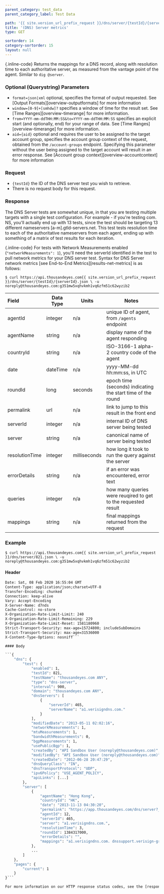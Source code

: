 ```yaml
---
parent_category: test_data
parent_category_label: Test Data

path: '{{ site.version_url_prefix_request }}/dns/server/{testId}/{serverId}'
title: '(DNS) Server metrics'
type: GET

sortorder: 14
category-sortorder: 15
layout: null
---
```


{.inline-code} Returns the mappings for a DNS record, along with resolution time to each authoritative server, as measured from the vantage point of the agent.  Similar to `dig @server`.

### Optional (Querystring) Parameters

* `format=json|xml` optional, specifies the format of output requested.  See [Output Formats][overview-outputformats] for more information
* `window=[0-9]+[smhdw]?` specifies a window of time for the result set.  See [Time Ranges][overview-timerange] for more information.
* `from=YYYY-mm-ddTHH:MM:SS&to=YYYY-mm-ddTHH:MM:SS` specifies an explicit start (and optionally, end) for your range of data.  See [Time Ranges][overview-timerange] for more information.
* `aid={aid}` optional and requires the user to be assigned to the target account group, specifies the account group context of the request, obtained from the `/account-groups` endpoint.  Specifying this parameter without the user being assigned to the target account will result in an error response. See [Account group context][overview-accountcontext] for more information

### Request

* `{testId}` the ID of the DNS server test you wish to retrieve.
* There is no request body for this request.

### Response

The DNS Server tests are somewhat unique, in that you are testing multiple targets with a single test configuration.  For example - if you're testing com. NS, you'll actually end up with 13 tests, since the test should be targeting 13 different nameservers \[a-m\].gtld-servers.net.  This test tests resolution time to each of the authoritative nameservers from each agent, ending up with something of a matrix of test results for each iteration.

{.inline-code} For tests with Network Measurements enabled (`"networkMeasurements": 1`), you'll need the serverId identified in the test to pull network metrics for your DNS server test.  Syntax for DNS Server network metrics [see End-to-End Metrics][results-net-metrics] is as follows:

`$ curl https://api.thousandeyes.com{{ site.version_url_prefix_request }}/dns/server/{testId}/{serverId}.json \
  -u noreply@thousandeyes.com:g351mw5xqhvkmh1vq6zfm51c62wyzib2`

Field | Data Type | Units | Notes
:------------|-------------|-------------|-------------|
agentId | integer | n/a | unique ID of agent, from `/agents` endpoint
agentName | string | n/a | display name of the agent responding
countryId | string | n/a | ISO-3166-1 alpha-2 country code of the agent
date | dateTime | n/a | yyyy-MM-dd hh:mm:ss, in UTC
roundId | long | seconds | epoch time (seconds) indicating the start time of the round
permalink | url | n/a | link to jump to this result in the front end
serverId | integer | n/a | internal ID of DNS server being tested
server | string | n/a | canonical name of server being tested
resolutionTime | integer | milliseconds | how long it took to run the query against the server
errorDetails | string | n/a | if an error was encountered, error text
queries | integer | n/a | how many queries were reuqired to get to the requested result
mappings | string | n/a | final mappings returned from the request


### Example

`$ curl https://api.thousandeyes.com{{ site.version_url_prefix_request }}/dns/server/821.json \
  -u noreply@thousandeyes.com:g351mw5xqhvkmh1vq6zfm51c62wyzib2`

#### Header

```HTTP/1.1 200 OK
Date: Sat, 08 Feb 2020 16:55:04 GMT
Content-Type: application/json;charset=UTF-8
Transfer-Encoding: chunked
Connection: keep-alive
Vary: Accept-Encoding
X-Server-Name: d7nds
Cache-Control: no-store
X-Organization-Rate-Limit-Limit: 240
X-Organization-Rate-Limit-Remaining: 229
X-Organization-Rate-Limit-Reset: 1581180960
Strict-Transport-Security: max-age=15724800; includeSubDomains
Strict-Transport-Security: max-age=31536000
X-Content-Type-Options: nosniff```

#### Body

```{
    "dns": {
        "test": {
            "enabled": 1,
            "testId": 821,
            "testName": "thousandeyes.com ANY",
            "type": "dns-server",
            "interval": 900,
            "domain": "thousandeyes.com ANY",
            "dnsServers": [
                {
                    "serverId": 465,
                    "serverName": "a1.verisigndns.com."
                }
            ],
            "modifiedDate": "2013-05-11 02:02:16",
            "networkMeasurements": 1,
            "mtuMeasurements": 1,
            "bandwidthMeasurements": 0,
            "bgpMeasurements": 1,
            "usePublicBgp": 1,
            "createdBy": "API Sandbox User (noreply@thousandeyes.com)",
            "modifiedBy": "API Sandbox User (noreply@thousandeyes.com)",
            "createdDate": "2012-06-28 20:47:29",
            "dnsQueryClass": "IN",
            "dnsTransportProtocol": "UDP",
            "ipv6Policy": "USE_AGENT_POLICY",
            "apiLinks": [...]
        },
        "server": [
            {
                "agentName": "Hong Kong",
                "countryId": "HK",
                "date": "2013-11-13 04:30:20",
                "permalink": "https://app.thousandeyes.com/dns/server?__a=75&testId=821&roundId=1384317000&serverId=465&agentId=12",
                "agentId": 12,
                "serverId": 465,
                "server": "a1.verisigndns.com.",
                "resolutionTime": 3,
                "roundId": 1384317000,
                "errorDetails": "",
                "mappings": "a1.verisigndns.com. dnssupport.verisign-grs.com. 2284831191 28800 7200 1209600 3600 (SOA)\na1.verisigndns.com. (NS)\nu1.verisigndns.com. (NS)\na2.verisigndns.com. (NS)\na3.verisigndns.com. (NS)\n54.215.17.122 (A)\n0 aspmx.l.google.com. (MX)\n5 alt1.aspmx.l.google.com. (MX)\n10 aspmx3.googlemail.com. (MX)\n5 alt2.aspmx.l.google.com. (MX)\n10 aspmx2.googlemail.com. (MX)\n\"7LO6JGX\" (TXT)\n\"v=spf1 ip4:65.122.4.140 ip4:208.185.7.125 include:_spf.google.com include:daredevil.thousandeyes.com include:sendgrid.net include:spf.braintreegateway.com include:emailer.hubspot.com include:eventbrite.com include:support.zendesk.com include:smtp.zendesk.\" \"com include:mktoma\\\" \\\"il.com ~all\" (TXT)\n\"google-site-verification=J9DoQXN_dDvzrDb53j_fETYTJjIRKOn-42sPbrJvpHA\" (TXT)"
            },
			...
        ]
    },
    "pages": {
        "current": 1
    }
}```

For more information on our HTTP response status codes, see the [response status codes documentation][overview-responsestatuscodes].
